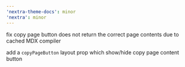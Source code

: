 ```yaml
---
'nextra-theme-docs': minor
'nextra': minor
---
```


fix copy page button does not return the correct page contents due to cached MDX compiler

add a `copyPageButton` layout prop which show/hide copy page content button

